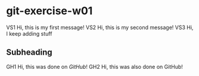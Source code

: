 # git-exercise-w01

VS1 Hi, this is my first message!
VS2 Hi, this is my second message!
VS3 Hi, I keep adding stuff

## Subheading
GH1 Hi, this was done on *GitHub*!
GH2 Hi, this was also done on GitHub!
